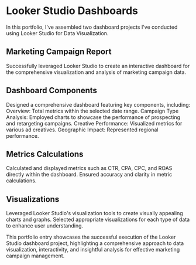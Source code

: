 # Looker Studio Dashboards

In this portfolio, I've assembled two dashboard projects I've conducted using Looker Studio for Data Visualization.

## Marketing Campaign Report 

Successfully leveraged Looker Studio to create an interactive dashboard for the comprehensive visualization and analysis of marketing campaign data.

## Dashboard Components

Designed a comprehensive dashboard featuring key components, including:
Overview: Total metrics within the selected date range.
Campaign Type Analysis: Employed charts to showcase the performance of prospecting and retargeting campaigns.
Creative Performance: Visualized metrics for various ad creatives.
Geographic Impact: Represented regional performance.

## Metrics Calculations

Calculated and displayed metrics such as CTR, CPA, CPC, and ROAS directly within the dashboard.
Ensured accuracy and clarity in metric calculations.

## Visualizations

Leveraged Looker Studio's visualization tools to create visually appealing charts and graphs.
Selected appropriate visualizations for each type of data to enhance user understanding.

This portfolio entry showcases the successful execution of the Looker Studio dashboard project, highlighting a comprehensive approach to data visualization, interactivity, and insightful analysis for effective marketing campaign management.
